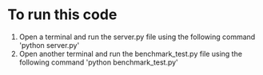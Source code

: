# To run this code
1. Open a terminal and run the server.py file using the following command
   'python server.py'
2. Open another terminal and run the benchmark_test.py file using the following command
   'python benchmark_test.py'
